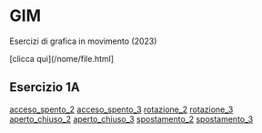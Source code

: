 # GIM
Esercizi di grafica in movimento (2023)

[clicca qui](/nome/file.html]

 ## Esercizio 1A

[acceso_spento_2](/Esercizio_1A/acceso_spento_2.html)
[acceso_spento_3](/Esercizio_1A/acceso_spento_3.html)
[rotazione_2](/Esercizio_1A/rotazione_2.html)
[rotazione_3](/Esercizio_1A/rotazione_3.html)
[aperto_chiuso_2](/Esercizio_1A/aperto_chiuso_2.html)
[aperto_chiuso_3](/Esercizio_1A/aperto_chiuso_3.html)
[spostamento_2](/Esercizio_1A/spostamento_2.html)
[spostamento_3](/Esercizio_1A/spostamento_3.html)
